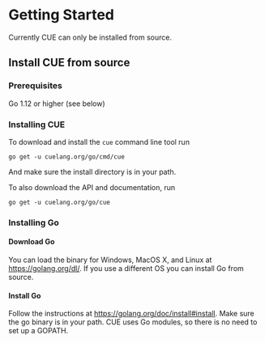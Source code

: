 # Getting Started

Currently CUE can only be installed from source.

## Install CUE from source

### Prerequisites

Go 1.12 or higher (see below)

### Installing CUE

To download and install the `cue` command line tool run

```
go get -u cuelang.org/go/cmd/cue
```

And make sure the install directory is in your path.

To also download the API and documentation, run

```
go get -u cuelang.org/go/cue
```


### Installing Go

#### Download Go

You can load the binary for Windows, MacOS X, and Linux at  https://golang.org/dl/. If you use a different OS you can install Go from source.

#### Install Go

Follow the instructions at  https://golang.org/doc/install#install.
Make sure the go binary is in your path.
CUE uses Go modules, so there is no need to set up a GOPATH.
